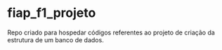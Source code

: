 # fiap_f1_projeto
Repo criado para hospedar códigos referentes ao projeto de criação da estrutura de um banco de dados.
